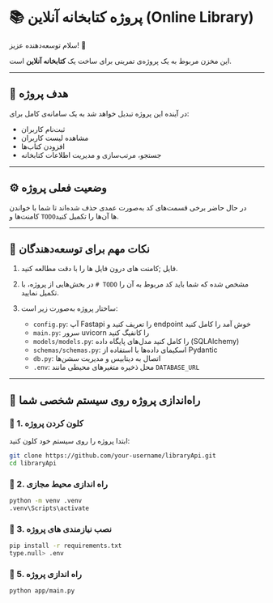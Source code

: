 # 📚 پروژه کتابخانه آنلاین (Online Library)

سلام توسعه‌دهنده عزیز! 👋

این مخزن مربوط به یک پروژه‌ی تمرینی برای ساخت یک **کتابخانه آنلاین** است.

---

## 🎯 هدف پروژه

در آینده این پروژه تبدیل خواهد شد به یک سامانه‌ی کامل برای:
- ثبت‌نام کاربران
- مشاهده لیست کاربران
- افزودن کتاب‌ها
- جستجو، مرتب‌سازی و مدیریت اطلاعات کتابخانه

---

## ⚙️ وضعیت فعلی پروژه

در حال حاضر برخی قسمت‌های کد به‌صورت عمدی حذف شده‌اند تا شما با خواندن کامنت‌ها و `TODO`ها آن‌ها را تکمیل کنید.

---

## 🧠 نکات مهم برای توسعه‌دهندگان

1. فایل ;کامنت های درون فایل ها را با دقت مطالعه کنید.
2. در بخش‌هایی از پروژه، با `# TODO` مشخص شده که شما باید کد مربوط به آن را تکمیل نمایید.
3. ساختار پروژه به‌صورت زیر است:

   - `config.py`: آپ Fastapi را تعریف کنید و endpoint  خوش آمد را کامل کنید 
   - `main.py`: سرور uvicorn را کانفیگ کنید
   - `models/models.py`:  را کامل کنید مدل‌های پایگاه داده (SQLAlchemy) 
   - `schemas/schemas.py`: اسکیمای داده‌ها با استفاده از Pydantic
   - `db.py`: اتصال به دیتابیس و مدیریت سشن‌ها
   - `.env`: محل ذخیره متغیرهای محیطی مانند `DATABASE_URL`

---

## 🚀 راه‌اندازی پروژه روی سیستم شخصی شما

### 🧾 1. کلون کردن پروژه

ابتدا پروژه را روی سیستم خود کلون کنید:

```bash
git clone https://github.com/your-username/libraryApi.git
cd libraryApi
```

### 🧾 2. راه اندازی محیط مجازی
```bash
python -m venv .venv
.venv\Scripts\activate
```

### 🧾 3. نصب نیازمندی های پروژه
```bash
pip install -r requirements.txt
type.null> .env
```

### 🧾 5. راه اندازی پروژه
```bash
python app/main.py
```